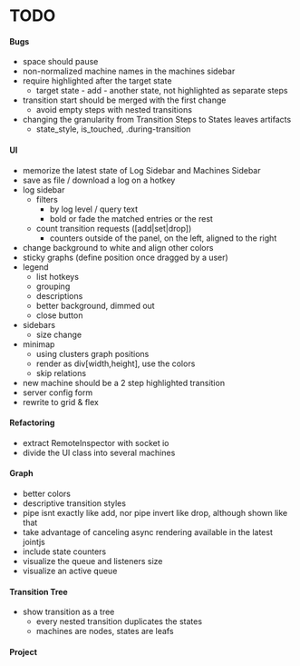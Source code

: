 # TODO

#### Bugs
- space should pause
- non-normalized machine names in the machines sidebar
- require highlighted after the target state
  - target state - add - another state, not highlighted as separate steps
- transition start should be merged with the first change
  - avoid empty steps with nested transitions
- changing the granularity from Transition Steps to States leaves artifacts
  - state_style, is_touched, .during-transition

#### UI
- memorize the latest state of Log Sidebar and Machines Sidebar
- save as file / download a log on a hotkey
- log sidebar
  - filters
    - by log level / query text
    - bold or fade the matched entries or the rest
  - count transition requests ([add|set|drop])
    - counters outside of the panel, on the left, aligned to the right
- change background to white and align other colors
- sticky graphs (define position once dragged by a user)
- legend
  - list hotkeys
  - grouping
  - descriptions
  - better background, dimmed out
  - close button
- sidebars
  - size change
- minimap
  - using clusters graph positions
  - render as div[width,height], use the colors
  - skip relations
- new machine should be a 2 step highlighted transition
- server config form
- rewrite to grid & flex
  
#### Refactoring
- extract RemoteInspector with socket io
- divide the UI class into several machines

#### Graph
- better colors
- descriptive transition styles
- pipe isnt exactly like add, nor pipe invert like drop, although shown like that
- take advantage of canceling async rendering available in the latest jointjs
- include state counters
- visualize the queue and listeners size
- visualize an active queue

#### Transition Tree
- show transition as a tree
  - every nested transition duplicates the states
  - machines are nodes, states are leafs
  
#### Project